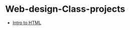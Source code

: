 # Web-design-Class-projects

<ul>
<li><a href="INTRO _HDML/index.html" target="_blank">Intro to HTML</a></li>
</ul>
